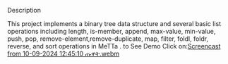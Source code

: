Description

This project implements a binary tree data structure  and several basic list operations including length, is-member, append, max-value, min-value, push, pop, remove-element,remove-duplicate, map, filter, foldl, foldr, reverse, and  sort operations in MeTTa . to See Demo Click on:[Screencast from 10-09-2024 12:45:10 ጡዋት.webm](https://github.com/user-attachments/assets/4d5ae35e-4c3f-4449-830a-e7d36c4fb83a)

